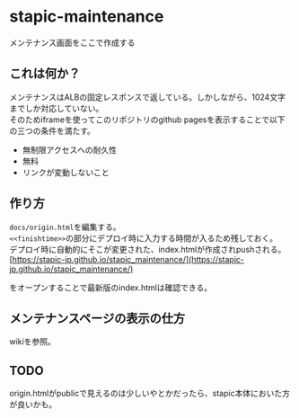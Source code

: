 # stapic-maintenance
メンテナンス画面をここで作成する

## これは何か？
メンテナンスはALBの固定レスポンスで返している。しかしながら、1024文字までしか対応していない。  
そのためiframeを使ってこのリポジトリのgithub pagesを表示することで以下の三つの条件を満たす。
- 無制限アクセスへの耐久性
- 無料
- リンクが変動しないこと

## 作り方
`docs/origin.html`を編集する。  
`<<finishtime>>`の部分にデプロイ時に入力する時間が入るため残しておく。    
デプロイ時に自動的にそこが変更された、index.htmlが作成されpushされる。   
[https://stapic-jp.github.io/stapic_maintenance/](https://stapic-jp.github.io/stapic_maintenance/)  

をオープンすることで最新版のindex.htmlは確認できる。

## メンテナンスページの表示の仕方
wikiを参照。

## TODO
origin.htmlがpublicで見えるのは少しいやとかだったら、stapic本体においた方が良いかも。
